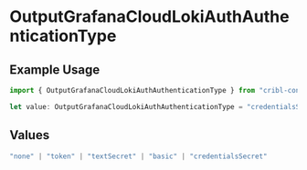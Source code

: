 # OutputGrafanaCloudLokiAuthAuthenticationType

## Example Usage

```typescript
import { OutputGrafanaCloudLokiAuthAuthenticationType } from "cribl-control-plane/models";

let value: OutputGrafanaCloudLokiAuthAuthenticationType = "credentialsSecret";
```

## Values

```typescript
"none" | "token" | "textSecret" | "basic" | "credentialsSecret"
```